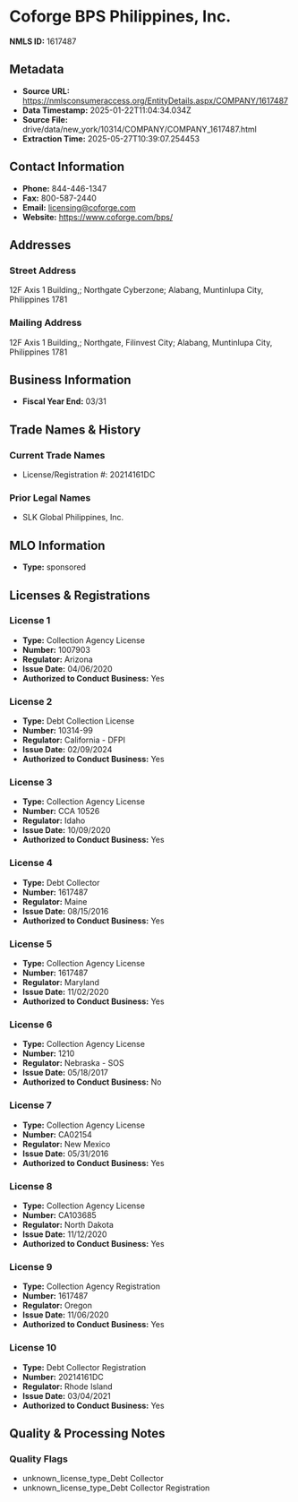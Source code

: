 # Coforge BPS Philippines, Inc.

**NMLS ID:** 1617487

## Metadata
- **Source URL:** https://nmlsconsumeraccess.org/EntityDetails.aspx/COMPANY/1617487
- **Data Timestamp:** 2025-01-22T11:04:34.034Z
- **Source File:** drive/data/new_york/10314/COMPANY/COMPANY_1617487.html
- **Extraction Time:** 2025-05-27T10:39:07.254453

## Contact Information
- **Phone:** 844-446-1347
- **Fax:** 800-587-2440
- **Email:** licensing@coforge.com
- **Website:** https://www.coforge.com/bps/

## Addresses
### Street Address
12F Axis 1 Building,; Northgate Cyberzone; Alabang, Muntinlupa City, Philippines 1781

### Mailing Address
12F Axis 1 Building,; Northgate, Filinvest City; Alabang, Muntinlupa City, Philippines 1781

## Business Information
- **Fiscal Year End:** 03/31

## Trade Names & History
### Current Trade Names
- License/Registration #: 20214161DC

### Prior Legal Names
- SLK Global Philippines, Inc.

## MLO Information
- **Type:** sponsored

## Licenses & Registrations

### License 1
- **Type:** Collection Agency License
- **Number:** 1007903
- **Regulator:** Arizona
- **Issue Date:** 04/06/2020
- **Authorized to Conduct Business:** Yes

### License 2
- **Type:** Debt Collection License
- **Number:** 10314-99
- **Regulator:** California - DFPI
- **Issue Date:** 02/09/2024
- **Authorized to Conduct Business:** Yes

### License 3
- **Type:** Collection Agency License
- **Number:** CCA 10526
- **Regulator:** Idaho
- **Issue Date:** 10/09/2020
- **Authorized to Conduct Business:** Yes

### License 4
- **Type:** Debt Collector
- **Number:** 1617487
- **Regulator:** Maine
- **Issue Date:** 08/15/2016
- **Authorized to Conduct Business:** Yes

### License 5
- **Type:** Collection Agency License
- **Number:** 1617487
- **Regulator:** Maryland
- **Issue Date:** 11/02/2020
- **Authorized to Conduct Business:** Yes

### License 6
- **Type:** Collection Agency License
- **Number:** 1210
- **Regulator:** Nebraska - SOS
- **Issue Date:** 05/18/2017
- **Authorized to Conduct Business:** No

### License 7
- **Type:** Collection Agency License
- **Number:** CA02154
- **Regulator:** New Mexico
- **Issue Date:** 05/31/2016
- **Authorized to Conduct Business:** Yes

### License 8
- **Type:** Collection Agency License
- **Number:** CA103685
- **Regulator:** North Dakota
- **Issue Date:** 11/12/2020
- **Authorized to Conduct Business:** Yes

### License 9
- **Type:** Collection Agency Registration
- **Number:** 1617487
- **Regulator:** Oregon
- **Issue Date:** 11/06/2020
- **Authorized to Conduct Business:** Yes

### License 10
- **Type:** Debt Collector Registration
- **Number:** 20214161DC
- **Regulator:** Rhode Island
- **Issue Date:** 03/04/2021
- **Authorized to Conduct Business:** Yes

## Quality & Processing Notes
### Quality Flags
- unknown_license_type_Debt Collector
- unknown_license_type_Debt Collector Registration

